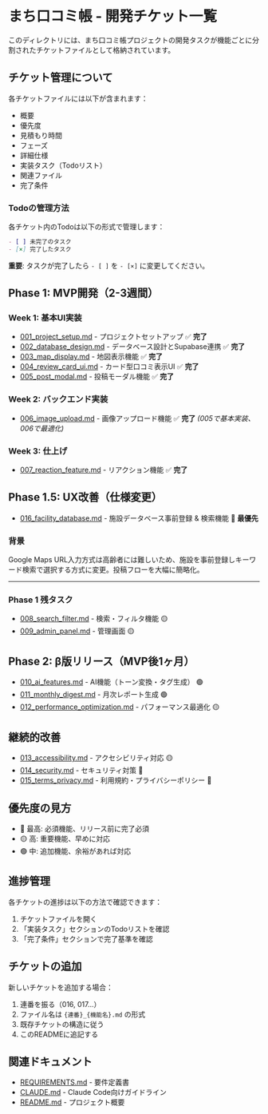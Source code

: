 # まち口コミ帳 - 開発チケット一覧

このディレクトリには、まち口コミ帳プロジェクトの開発タスクが機能ごとに分割されたチケットファイルとして格納されています。

## チケット管理について

各チケットファイルには以下が含まれます：
- 概要
- 優先度
- 見積もり時間
- フェーズ
- 詳細仕様
- 実装タスク（Todoリスト）
- 関連ファイル
- 完了条件

### Todoの管理方法

各チケット内のTodoは以下の形式で管理します：

```markdown
- [ ] 未完了のタスク
- [×] 完了したタスク
```

**重要**: タスクが完了したら `- [ ]` を `- [×]` に変更してください。

## Phase 1: MVP開発（2-3週間）

### Week 1: 基本UI実装
- [001_project_setup.md](./001_project_setup.md) - プロジェクトセットアップ ✅ **完了**
- [002_database_design.md](./002_database_design.md) - データベース設計とSupabase連携 ✅ **完了**
- [003_map_display.md](./003_map_display.md) - 地図表示機能 ✅ **完了**
- [004_review_card_ui.md](./004_review_card_ui.md) - カード型口コミ表示UI ✅ **完了**
- [005_post_modal.md](./005_post_modal.md) - 投稿モーダル機能 ✅ **完了**

### Week 2: バックエンド実装
- [006_image_upload.md](./006_image_upload.md) - 画像アップロード機能 ✅ **完了** *(005で基本実装、006で最適化)*

### Week 3: 仕上げ
- [007_reaction_feature.md](./007_reaction_feature.md) - リアクション機能 ✅ **完了**

## Phase 1.5: UX改善（仕様変更）

- [016_facility_database.md](./016_facility_database.md) - 施設データベース事前登録 & 検索機能 🔴 **最優先**

### 背景
Google Maps URL入力方式は高齢者には難しいため、施設を事前登録しキーワード検索で選択する方式に変更。投稿フローを大幅に簡略化。

---

### Phase 1 残タスク
- [008_search_filter.md](./008_search_filter.md) - 検索・フィルタ機能 🟡
- [009_admin_panel.md](./009_admin_panel.md) - 管理画面 🟡

## Phase 2: β版リリース（MVP後1ヶ月）

- [010_ai_features.md](./010_ai_features.md) - AI機能（トーン変換・タグ生成） 🟢
- [011_monthly_digest.md](./011_monthly_digest.md) - 月次レポート生成 🟢
- [012_performance_optimization.md](./012_performance_optimization.md) - パフォーマンス最適化 🟡

## 継続的改善

- [013_accessibility.md](./013_accessibility.md) - アクセシビリティ対応 🟡
- [014_security.md](./014_security.md) - セキュリティ対策 🔴
- [015_terms_privacy.md](./015_terms_privacy.md) - 利用規約・プライバシーポリシー 🔴

## 優先度の見方

- 🔴 最高: 必須機能、リリース前に完了必須
- 🟡 高: 重要機能、早めに対応
- 🟢 中: 追加機能、余裕があれば対応

## 進捗管理

各チケットの進捗は以下の方法で確認できます：

1. チケットファイルを開く
2. 「実装タスク」セクションのTodoリストを確認
3. 「完了条件」セクションで完了基準を確認

## チケットの追加

新しいチケットを追加する場合：

1. 連番を振る（016, 017...）
2. ファイル名は `{連番}_{機能名}.md` の形式
3. 既存チケットの構造に従う
4. このREADMEに追記する

## 関連ドキュメント

- [REQUIREMENTS.md](../REQUIREMENTS.md) - 要件定義書
- [CLAUDE.md](../CLAUDE.md) - Claude Code向けガイドライン
- [README.md](../README.md) - プロジェクト概要
